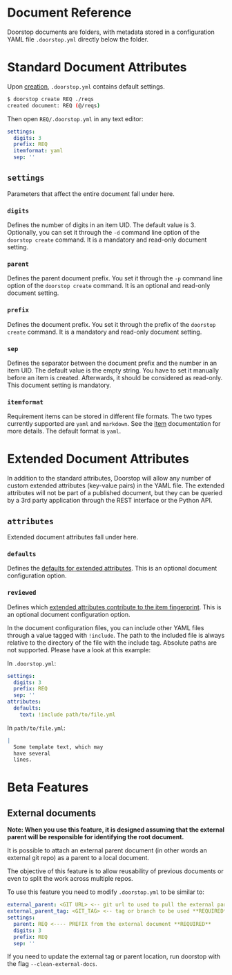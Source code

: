 <h1>Document Reference</h1>

Doorstop documents are folders, with metadata stored in a configuration YAML
file `.doorstop.yml` directly below the folder.

# Standard Document Attributes

Upon [creation](../cli/creation.md), `.doorstop.yml` contains default settings.

```sh
$ doorstop create REQ ./reqs
created document: REQ (@/reqs)
```

Then open `REQ/.doorstop.yml` in any text editor:

```yaml
settings:
  digits: 3
  prefix: REQ
  itemformat: yaml
  sep: ''
```

## `settings`

Parameters that affect the entire document fall under here.

### `digits`

Defines the number of digits in an item UID. The default value is 3. Optionally,
you can set it through the `-d` command line option of the `doorstop create`
command.  It is a mandatory and read-only document setting.

### `parent`

Defines the parent document prefix.  You set it through the `-p` command line
option of the `doorstop create` command.  It is an optional and read-only
document setting.

### `prefix`

Defines the document prefix.  You set it through the prefix of the
`doorstop create` command.  It is a mandatory and read-only document setting.

### `sep`

Defines the separator between the document prefix and the number in an item UID.
The default value is the empty string.  You have to set it manually before an
item is created.  Afterwards, it should be considered as read-only.  This
document setting is mandatory.

### `itemformat`

Requirement items can be stored in different file formats. The two types
currently supported are `yaml` and `markdown`. See the [item](item.md)
documentation for more details. The default format is `yaml`.

# Extended Document Attributes

In addition to the standard attributes, Doorstop will allow any number of custom
extended attributes (key-value pairs) in the YAML file. The extended attributes
will not be part of a published document, but they can be queried by a 3rd party
application through the REST interface or the Python API.

## `attributes`

Extended document attributes fall under here.

### `defaults`

Defines the [defaults for extended
attributes](item.md#defaults-for-extended-attributes). This is an optional
document configuration option.

### `reviewed`

Defines which [extended attributes contribute to the item
fingerprint](item.md#extended-reviewed-attributes). This is an optional document
configuration option.

In the document configuration files, you can include other YAML files through a
value tagged with `!include`.  The path to the included file is always relative
to the directory of the file with the include tag.  Absolute paths are not
supported.  Please have a look at this example:

In `.doorstop.yml`:

```yaml
settings:
  digits: 3
  prefix: REQ
  sep: ''
attributes:
  defaults:
    text: !include path/to/file.yml
```

In `path/to/file.yml`:

```yaml
|
  Some template text, which may
  have several
  lines.
```
# Beta Features

## External documents

**Note: When you use this feature, it is designed assuming that the external parent will be responsible for identifying the root document.**

It is possible to attach an external parent document (in other words an external git repo) as a parent to a local document. 

The objective of this feature is to allow reusability of previous documents or even to split the work across multiple
repos.

To use this feature you need to modify `.doorstop.yml` to be similar to:

```yaml
external_parent: <GIT URL> <-- git url to used to pull the external parent **Required**
external_parent_tag: <GIT_TAG> <-- tag or branch to be used **REQUIRED**
settings:
  parent: REQ <---- PREFIX from the external document **REQUIRED**
  digits: 3
  prefix: REQ
  sep: ''
```

If you need to update the external tag or parent location, run doorstop with the flag `--clean-external-docs`.